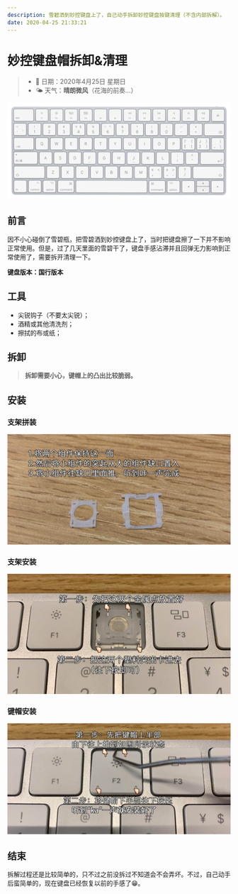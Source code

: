 ```yaml
---
description: 雪碧洒到妙控键盘上了，自己动手拆卸妙控键盘按键清理（不含内部拆解）。
date: 2020-04-25 21:33:21
---
```


# 妙控键盘帽拆卸&清理

> * 📅 日期：2020年4月25日 星期日
> * 🌤 天气：**晴朗微风**（花海的前奏…）

![](/assets/image/image%20%2831%29.png)

## 前言

因不小心碰倒了雪碧瓶，把雪碧洒到妙控键盘上了，当时把键盘擦了一下并不影响正常使用。但是，过了几天里面的雪碧干了，键盘手感沾滞并且回弹无力影响到正常使用了，需要拆开清理一下。

**键盘版本：国行版本**

## 工具

* 尖锐钩子（不要太尖锐）；
* 酒精或其他清洗剂；
* 擦拭的布或纸；

## 拆卸

> **拆卸需要小心，键帽上的凸出比较脆弱。**

<!-- url="https://player.youku.com/embed/XNDY0ODMyNzY4MA==" caption="拆卸视频" -->

## 安装

### 支架拼装

![&#x952E;&#x5E3D;&#x652F;&#x67B6;&#x62FC;&#x88C5;](/assets/image/img_3205.jpg)

### 支架安装

![](/assets/image/img_6024.jpg)

### 键帽安装

![](/assets/image/img_9246.jpg)

## 结束

拆解过程还是比较简单的，只不过之前没拆过不知道会不会弄坏。不过，自己动手后蛮简单的，现在键盘已经恢复以前的手感了😁。
